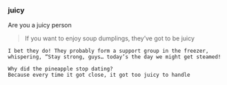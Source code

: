 ### juicy

Are you a juicy person

> If you want to enjoy soup dumplings, they’ve got to be juicy


```
I bet they do! They probably form a support group in the freezer, whispering, “Stay strong, guys… today’s the day we might get steamed!
```

```
Why did the pineapple stop dating?
Because every time it got close, it got too juicy to handle
```
